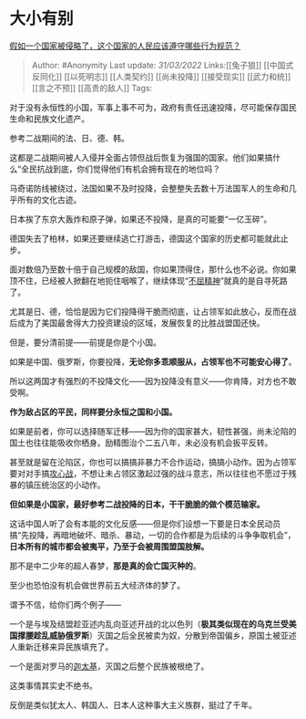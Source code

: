 # 大小有别
[假如一个国家被侵略了，这个国家的人民应该遵守哪些行为规范？](https://www.zhihu.com/question/524666806/answer/2412483906)

> Author: #Anonymity
> Last update: *31/03/2022*
> Links:[[兔子狼]] [[中国式反同化]] [[以死明志]] [[人类契约]] [[尚未投降]] [[接受现实]] [[武力和统]] [[言之不预]] [[高贵的敌人]]
> Tags:

对于没有永恒性的小国，军事上事不可为，政府有责任迅速投降，尽可能保存国民生命和民族文化遗产。

参考二战期间的法、日、德、韩。

这都是二战期间被人入侵并全面占领但战后恢复为强国的国家。他们如果搞什么“全民抗战到底，你们觉得他们有机会拥有现在的地位吗？

马奇诺防线被绕过，法国如果不及时投降，会整整失去数十万法国军人的生命和几乎所有的文化古迹。

日本挨了东京大轰炸和原子弹，如果还不投降，是真的可能要“一亿玉碎”。

德国失去了柏林，如果还要继续逃亡打游击，德国这个国家的历史都可能就此止步。

面对数倍乃至数十倍于自己规模的敌国，你如果顶得住，那什么也不必说。你如果顶不住，已经被人掀翻在地扼住咽喉了，继续体现“[不屈精神](https://www.zhihu.com/search?q=%E4%B8%8D%E5%B1%88%E7%B2%BE%E7%A5%9E&search_source=Entity&hybrid_search_source=Entity&hybrid_search_extra=%7B%22sourceType%22%3A%22answer%22%2C%22sourceId%22%3A2412483906%7D)”就真的是自寻死路了。

尤其是日、德，恰恰是因为它们投降得干脆而彻底，让占领军如此放心，反而在战后成为了美国最舍得大力投资建设的区域，发展恢复的比胜战盟国还快。

但是，要分清前提——前提是你是个小国。

如果是中国、俄罗斯，你要投降，**无论你多乖顺服从，占领军也不可能安心得了**。

所以这两国才有强烈的不投降文化——因为投降没有意义——你肯降，对方也不敢受啊。

**作为敌占区的平民，同样要分永恒之国和小国。**

如果是前者，你可以选择随军迁移——因为你的国家甚大，韧性甚强，尚未沦陷的国土也往往能吸收你栖身。励精图治个二五八年，未必没有机会扳平反转。

甚至就是留在沦陷区，你也可以搞搞非暴力不合作运动，搞搞小动作。因为占领军要对对手搞[攻心战](https://www.zhihu.com/search?q=%E6%94%BB%E5%BF%83%E6%88%98&search_source=Entity&hybrid_search_source=Entity&hybrid_search_extra=%7B%22sourceType%22%3A%22answer%22%2C%22sourceId%22%3A2412483906%7D)，不想让未占领区激起过强的战斗意志，所以往往也不愿过于残暴的镇压统治区的小动作。

**但如果是小国家，最好参考二战投降的日本，干干脆脆的做个模范输家。**

这话中国人听了会有本能的文化反感——但是你们设想一下要是日本全民动员搞“先投降，再暗地破坏、暗杀、暴动，一切的合作都是为后续的斗争争取机会”，**日本所有的城市都会被夷平，乃至于会被周围盟国肢解。**

那不是中二少年的超人春梦，**那是真的会亡国灭种的**。

至少也恐怕没有机会做世界前五大经济体的梦了。

谓予不信，给你们两个例子——

一个是与埃及结盟趁亚述内乱向亚述开战的北以色列（**极其类似现在的乌克兰受美国撑腰趁乱威胁俄罗斯**）灭国之后全民被卖为奴，分散到帝国偏乡，原国土被亚述人重新迁移来异民族填充了。

一个是面对罗马的[迦太基](https://www.zhihu.com/search?q=%E8%BF%A6%E5%A4%AA%E5%9F%BA&search_source=Entity&hybrid_search_source=Entity&hybrid_search_extra=%7B%22sourceType%22%3A%22answer%22%2C%22sourceId%22%3A2412483906%7D)，灭国之后整个民族被根绝了。

这类事情其实史不绝书。

反倒是类似犹太人、韩国人、日本人这种事大主义族群，挺过了千年。
